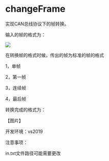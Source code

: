 # changeFrame

实现CAN总线协议下的帧转换。

输入的帧的格式为：

![](https://github.com/terrycch/changeFrame/blob/master/Assets/Image/pic1.png)

在转换帧的格式时候，传出的帧为标准的帧的格式

1，单帧

2，第一帧

3，连续帧

4，最后帧

转换完成的格式为：

【图片】



开发环境：vs2019



注意事项：

in.txt文件路径可能需要更改